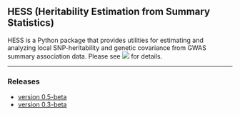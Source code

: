 ## HESS (Heritability Estimation from Summary Statistics)

HESS is a Python package that provides utilities for estimating and analyzing
local SNP-heritability and genetic covariance from GWAS summary
association data. Please see
[![](https://img.shields.io/badge/docs-latest-blue.svg)](https://huwenboshi.github.io/hess)
for details.

---

### Releases

* [version 0.5-beta](https://github.com/huwenboshi/hess/releases/tag/v0.5-beta)
* [version 0.3-beta](https://github.com/huwenboshi/hess/releases/tag/v0.3-beta)
